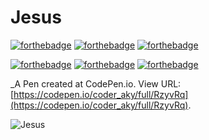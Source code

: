 # Jesus

[![forthebadge](http://forthebadge.com/images/badges/built-by-developers.svg)](http://forthebadge.com)
[![forthebadge](http://forthebadge.com/images/badges/built-with-love.svg)](http://forthebadge.com)
[![forthebadge](http://forthebadge.com/images/badges/built-with-swag.svg)](http://forthebadge.com)

[![forthebadge](http://forthebadge.com/images/badges/uses-git.svg)](http://forthebadge.com)
[![forthebadge](http://forthebadge.com/images/badges/uses-css.svg)](http://forthebadge.com)
[![forthebadge](http://forthebadge.com/images/badges/uses-html.svg)](http://forthebadge.com)

 _A Pen created at CodePen.io. View URL: [https://codepen.io/coder_aky/full/RzyvRq](https://codepen.io/coder_aky/full/RzyvRq).
 
  ![Jesus](https://i.ibb.co/ZVxKN8b/Screenshot-492.png)
  

